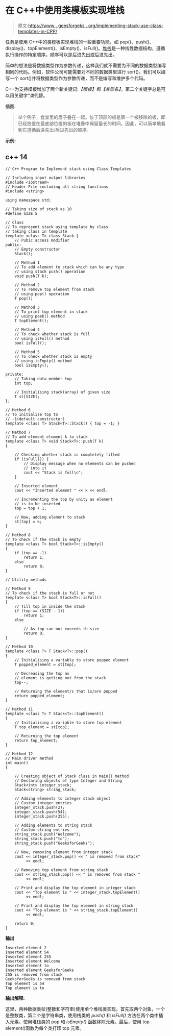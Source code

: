# 在 C++中使用类模板实现堆栈

> 原文:[https://www . geesforgeks . org/implementing-stack-use-class-templates-in-CPP/](https://www.geeksforgeeks.org/implementing-stack-using-class-templates-in-cpp/)

任务是使用 C++中的类模板实现堆栈的一些重要功能，如 pop()、push()、display()、topElement()、isEmpty()、isFull()。[堆栈](https://www.geeksforgeeks.org/stack-data-structure/)是一种线性数据结构，遵循执行操作的特定顺序。顺序可以是后进先出或后进先出。

简单的想法是将数据类型作为参数传递，这样我们就不需要为不同的数据类型编写相同的代码。例如，软件公司可能需要对不同的数据类型进行 sort()。我们可以编写一个 sort()并将数据类型作为参数传递，而不是编写和维护多个代码。

C++为支持模板增加了两个新关键词:*【模板】*和*【类型名】*。第二个关键字总是可以用关键字“*类*代替。

插图:

> 举个例子，食堂里的盘子叠在一起。位于顶部的板是第一个被移除的板，即已经放置在最底部位置的板在堆叠中保留最长的时间。因此，可以简单地看到它遵循后进先出/后进先出的顺序。

**示例:**

## c++ 14

```
// C++ Program to Implement stack using Class Templates

// Including input output libraries
#include <iostream>
// Header File including all string functions
#include <string>

using namespace std;

// Taking size of stack as 10
#define SIZE 5

// Class
// To represent stack using template by class
// taking class in template
template <class T> class Stack {
    // Pubic access modifier
public:
    // Empty constructor
    Stack();

    // Method 1
    // To add element to stack which can be any type
    // using stack push() operation
    void push(T k);

    // Method 2
    // To remove top element from stack
    // using pop() operation
    T pop();

    // Method 3
    // To print top element in stack
    // using peek() method
    T topElement();

    // Method 4
    // To check whether stack is full
    // using isFull() method
    bool isFull();

    // Method 5
    // To check whether stack is empty
    // using isEmpty() method
    bool isEmpty();

private:
    // Taking data member top
    int top;

    // Initialising stack(array) of given size
    T st[SIZE];
};

// Method 6
// To initialise top to
// -1(default constructor)
template <class T> Stack<T>::Stack() { top = -1; }

// Method 7
// To add element element k to stack
template <class T> void Stack<T>::push(T k)
{

    // Checking whether stack is completely filled
    if (isFull()) {
        // Display message when no elements can be pushed
        // into it
        cout << "Stack is full\n";
    }

    // Inserted element
    cout << "Inserted element " << k << endl;

    // Incrementing the top by unity as element
    // is to be inserted
    top = top + 1;

    // Now, adding element to stack
    st[top] = k;
}

// Method 8
// To check if the stack is empty
template <class T> bool Stack<T>::isEmpty()
{
    if (top == -1)
        return 1;
    else
        return 0;
}

// Utility methods

// Method 9
// To check if the stack is full or not
template <class T> bool Stack<T>::isFull()
{
    // Till top in inside the stack
    if (top == (SIZE - 1))
        return 1;
    else

        // As top can not exceeds th size
        return 0;
}

// Method 10
template <class T> T Stack<T>::pop()
{
    // Initialising a variable to store popped element
    T popped_element = st[top];

    // Decreasing the top as
    // element is getting out from the stack
    top--;

    // Returning the element/s that is/are popped
    return popped_element;
}

// Method 11
template <class T> T Stack<T>::topElement()
{
    // Initialising a variable to store top element
    T top_element = st[top];

    // Returning the top element
    return top_element;
}

// Method 12
// Main driver method
int main()
{

    // Creating object of Stack class in main() method
    // Declaring objects of type Integer and String
    Stack<int> integer_stack;
    Stack<string> string_stack;

    // Adding elements to integer stack object
    // Custom integer entries
    integer_stack.push(2);
    integer_stack.push(54);
    integer_stack.push(255);

    // Adding elements to string stack
    // Custom string entries
    string_stack.push("Welcome");
    string_stack.push("to");
    string_stack.push("GeeksforGeeks");

    // Now, removing element from integer stack
    cout << integer_stack.pop() << " is removed from stack"
         << endl;

    // Removing top element from string stack
    cout << string_stack.pop() << " is removed from stack "
         << endl;

    // Print and display the top element in integer stack
    cout << "Top element is " << integer_stack.topElement()
         << endl;

    // Print and display the top element in string stack
    cout << "Top element is " << string_stack.topElement()
         << endl;

    return 0;
}
```

**输出**

```
Inserted element 2
Inserted element 54
Inserted element 255
Inserted element Welcome
Inserted element to
Inserted element GeeksforGeeks
255 is removed from stack
GeeksforGeeks is removed from stack 
Top element is 54
Top element is to
```

**输出解释:**

这里，两种数据类型(整数和字符串)使用单个堆栈类实现。首先取两个对象，一个是整数类，第二个是字符串类，使用栈类的 *push()* 和 *isFull()* 方法在两个类中插入元素。使用堆栈类的 pop 和 *isEmpty()* 函数移除元素。最后，使用 top element()函数为每个类打印 top 元素。